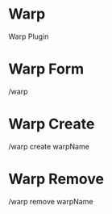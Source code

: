 # Warp
Warp Plugin

# Warp Form
/warp

# Warp Create
/warp create warpName

# Warp Remove
/warp remove warpName
